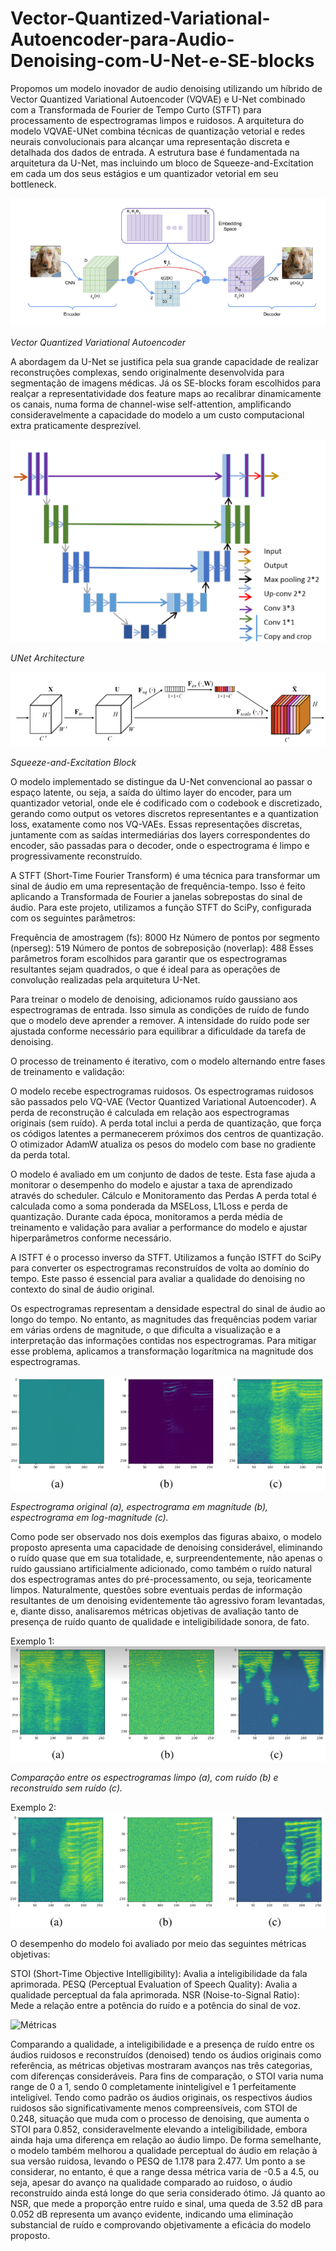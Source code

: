 # Vector-Quantized-Variational-Autoencoder-para-Audio-Denoising-com-U-Net-e-SE-blocks
Propomos um modelo inovador de audio denoising utilizando um híbrido de Vector Quantized Variational Autoencoder (VQVAE) e U-Net combinado com a  Transformada de Fourier de Tempo Curto (STFT) para processamento de espectrogramas limpos e ruidosos.
A arquitetura do modelo VQVAE-UNet combina técnicas de quantização vetorial e redes neurais convolucionais para alcançar uma representação discreta e detalhada dos dados de entrada. A estrutura base é fundamentada na arquitetura da U-Net, mas incluindo um bloco de Squeeze-and-Excitation em cada um dos seus estágios e um quantizador vetorial em seu bottleneck.

![Vector Quantized Variational Autoencoder](images/VQVAE.png)

*Vector Quantized Variational Autoencoder*


A abordagem da U-Net se justifica pela sua grande capacidade de realizar reconstruções complexas, sendo originalmente desenvolvida para segmentação de imagens médicas. Já os SE-blocks foram escolhidos para realçar a representatividade dos feature maps ao recalibrar dinamicamente os canais, numa forma de channel-wise self-attention, amplificando consideravelmente a capacidade do modelo a um custo computacional extra praticamente desprezível.

![U-Net](images/unet.png)

*UNet Architecture*

![SE-Blocks](images/se.png)

*Squeeze-and-Excitation Block*

O modelo implementado se distingue da U-Net convencional ao passar o espaço latente, ou seja, a saída do último layer do encoder, para um quantizador vetorial, onde ele é codificado com o codebook e discretizado, gerando como output os vetores discretos representantes e a quantization loss, exatamente como nos VQ-VAEs. Essas representações discretas, juntamente com as saídas intermediárias dos layers correspondentes do encoder, são passadas para o decoder, onde o espectrograma é limpo e progressivamente reconstruído.

A STFT (Short-Time Fourier Transform) é uma técnica para transformar um sinal de áudio em uma representação de frequência-tempo. Isso é feito aplicando a Transformada de Fourier a janelas sobrepostas do sinal de áudio. Para este projeto, utilizamos a função STFT do SciPy, configurada com os seguintes parâmetros:

Frequência de amostragem (fs): 8000 Hz
Número de pontos por segmento (nperseg): 519
Número de pontos de sobreposição (noverlap): 488
Esses parâmetros foram escolhidos para garantir que os espectrogramas resultantes sejam quadrados, o que é ideal para as operações de convolução realizadas pela arquitetura U-Net.

Para treinar o modelo de denoising, adicionamos ruído gaussiano aos espectrogramas de entrada. Isso simula as condições de ruído de fundo que o modelo deve aprender a remover. A intensidade do ruído pode ser ajustada conforme necessário para equilibrar a dificuldade da tarefa de denoising.

O processo de treinamento é iterativo, com o modelo alternando entre fases de treinamento e validação:

O modelo recebe espectrogramas ruidosos.
Os espectrogramas ruidosos são passados pelo VQ-VAE (Vector Quantized Variational Autoencoder).
A perda de reconstrução é calculada em relação aos espectrogramas originais (sem ruído). A perda total inclui a perda de quantização, que força os códigos latentes a permanecerem próximos dos centros de quantização.
O otimizador AdamW atualiza os pesos do modelo com base no gradiente da perda total.

O modelo é avaliado em um conjunto de dados de teste.
Esta fase ajuda a monitorar o desempenho do modelo e ajustar a taxa de aprendizado através do scheduler.
Cálculo e Monitoramento das Perdas
A perda total é calculada como a soma ponderada da MSELoss, L1Loss e perda de quantização. Durante cada época, monitoramos a perda média de treinamento e validação para avaliar a performance do modelo e ajustar hiperparâmetros conforme necessário.

A ISTFT é o processo inverso da STFT. Utilizamos a função ISTFT do SciPy para converter os espectrogramas reconstruídos de volta ao domínio do tempo. Este passo é essencial para avaliar a qualidade do denoising no contexto do sinal de áudio original.

Os espectrogramas representam a densidade espectral do sinal de áudio ao longo do tempo. No entanto, as magnitudes das frequências podem variar em várias ordens de magnitude, o que dificulta a visualização e a interpretação das informações contidas nos espectrogramas. Para mitigar esse problema, aplicamos a transformação logarítmica na magnitude dos espectrogramas.

![Espectrogramas normais e em log-magnitude](images/logmagnitude.png)

*Espectrograma original (a), espectrograma em magnitude (b), espectrograma em log-magnitude (c).*

Como pode ser observado nos dois exemplos das figuras abaixo, o modelo proposto apresenta uma capacidade de denoising considerável, eliminando o ruído quase que em sua totalidade, e, surpreendentemente, não apenas o ruído gaussiano artificialmente adicionado, como também o ruído natural dos espectrogramas antes do pré-processamento, ou seja, teoricamente limpos. Naturalmente, questões sobre eventuais perdas de informação resultantes de um denoising evidentemente tão agressivo foram levantadas, e, diante disso, analisaremos métricas objetivas de avaliação tanto de presença de ruído quanto de qualidade e inteligibilidade sonora, de fato.

Exemplo 1:
![Espectrogramas](images/ex1.png)

*Comparação entre os espectrogramas limpo (a), com ruído (b) e reconstruído sem ruído (c).*

Exemplo 2:
![Espectrogramas2](images/ex2.png)

O desempenho do modelo foi avaliado por meio das seguintes métricas objetivas:

STOI (Short-Time Objective Intelligibility): Avalia a inteligibilidade da fala aprimorada.
PESQ (Perceptual Evaluation of Speech Quality): Avalia a qualidade perceptual da fala aprimorada.
NSR (Noise-to-Signal Ratio): Mede a relação entre a potência do ruído e a potência do sinal de voz.

![Métricas](images/Métricas.png)

Comparando a qualidade, a inteligibilidade e a presença de ruído entre os áudios ruidosos e reconstruídos (denoised) tendo os áudios originais como referência, as métricas objetivas mostraram avanços nas três categorias, com diferenças consideráveis. Para fins de comparação, o STOI varia numa range de 0 a 1, sendo 0 completamente ininteligível e 1 perfeitamente inteligível. Tendo como padrão os áudios originais, os respectivos áudios ruidosos são significativamente menos compreensíveis, com STOI de 0.248, situação que muda com o processo de denoising, que aumenta o STOI para 0.852, consideravelmente elevando a inteligibilidade, embora ainda haja uma diferença em relação ao áudio limpo. De forma semelhante, o modelo também melhorou a qualidade perceptual do áudio em relação à sua versão ruidosa, levando o PESQ de 1.178 para 2.477. Um ponto a se considerar, no entanto, é que a range dessa métrica varia de -0.5 a 4.5, ou seja, apesar do avanço na qualidade comparado ao ruidoso, o áudio reconstruído ainda está longe do que seria considerado ótimo. Já quanto ao NSR, que mede a proporção entre ruído e sinal, uma queda de 3.52 dB para 0.052 dB representa um avanço evidente, indicando uma eliminação substancial de ruído e comprovando objetivamente a eficácia do modelo proposto.
